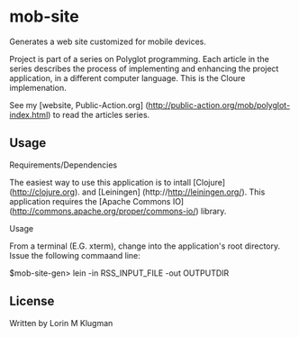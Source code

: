 # mob-site

Generates a web site customized for mobile devices.

Project is part of a series on Polyglot programming. Each article in the series describes
the process of implementing and enhancing the project application, in a different computer
language. This is the Cloure implemenation.

See my [website, Public-Action.org] (http://public-action.org/mob/polyglot-index.html)  to read the articles series.
## Usage
Requirements/Dependencies

The easiest way to use this application is to intall [Clojure] (http://clojure.org). 
and [Leiningen] (http://http://leiningen.org/). This application requires the [Apache Commons IO] 
(http://commons.apache.org/proper/commons-io/) library.


Usage

From a terminal (E.G. xterm), change into the application's root directory.
Issue the following commaand line:

$mob-site-gen> lein -in RSS_INPUT_FILE -out OUTPUTDIR




## License

Written by Lorin M Klugman
